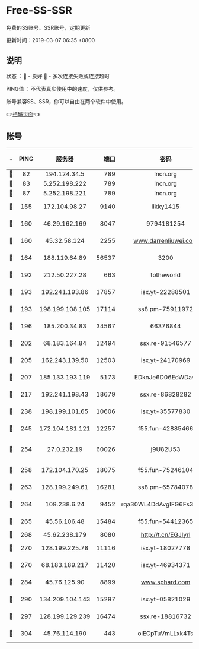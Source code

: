 # Free-SS-SSR

免费的SS账号、SSR账号，定期更新

更新时间：2019-03-07 06:35 +0800

## 说明

状态     ：🙂 - 良好 🙁 - 多次连接失败或连接超时

PING值   ：不代表真实使用中的速度，仅供参考。

账号兼容SS、SSR，你可以自由在两个软件中使用。

👉[扫码页面](https://liesauer.github.io/Free-SS-SSR/)👈

## 账号

|-|PING|服务器|端口|密码|加密方式|区域|
|:----:|:----:|:-----:|-----:|:----:|:----:|:----:|
|🙂|82|194.124.34.5|789|lncn.org|rc4|JP|
|🙂|83|5.252.198.222|789|lncn.org|rc4|JP|
|🙂|87|5.252.198.221|789|lncn.org|rc4|JP|
|🙂|155|172.104.98.27|9140|likky1415|aes-256-cfb|JP|
|🙂|160|46.29.162.169|8047|9794181254|aes-256-cfb|RU|
|🙂|160|45.32.58.124|2255|www.darrenliuwei.com|aes-256-cfb|JP|
|🙂|164|188.119.64.89|56537|3200|aes-256-cfb|RU|
|🙂|192|212.50.227.28|663|totheworld|aes-256-cfb|US|
|🙂|193|192.241.193.86|17857|isx.yt-22288501|aes-256-cfb|US|
|🙂|193|198.199.108.105|17114|ss8.pm-75911972|aes-256-cfb|US|
|🙂|196|185.200.34.83|34567|66376844|aes-256-cfb|US|
|🙂|202|68.183.164.84|12494|ssx.re-91546577|aes-256-cfb|US|
|🙂|205|162.243.139.50|12503|isx.yt-24170969|aes-256-cfb|US|
|🙂|207|185.133.193.119|5173|EDknJe6D06EoWDaw|aes-256-cfb|US|
|🙂|217|192.241.198.43|18679|ssx.re-86828282|aes-256-cfb|US|
|🙂|238|198.199.101.65|10606|isx.yt-35577830|aes-256-cfb|US|
|🙂|245|172.104.181.121|12257|f55.fun-42885466|aes-256-cfb|SG|
|🙂|254|27.0.232.19|60026|j9U82U53|xchacha20-ietf-poly1305|HK|
|🙂|258|172.104.170.25|18075|f55.fun-75246104|aes-256-cfb|SG|
|🙂|263|128.199.249.61|16281|ss8.pm-65784078|aes-256-cfb|SG|
|🙂|264|109.238.6.24|9452|rqa30WL4DdAvgIFG6Fs3znzTa|aes-256-cfb|FR|
|🙂|265|45.56.106.48|15484|f55.fun-54412365|aes-256-cfb|US|
|🙂|268|45.62.238.179|8080|http://t.cn/EGJIyrl|rc4-md5|CA|
|🙂|270|128.199.225.78|11116|isx.yt-18027778|aes-256-cfb|SG|
|🙂|270|68.183.189.217|11420|isx.yt-46934371|aes-256-cfb|SG|
|🙂|284|45.76.125.90|8899|www.sphard.com|aes-256-cfb|AU|
|🙂|290|134.209.104.143|15297|isx.yt-05821029|aes-256-cfb|SG|
|🙂|297|128.199.129.239|16474|ssx.re-18816732|aes-256-cfb|SG|
|🙂|304|45.76.114.190|443|oiECpTuVmLLxk4Ts|aes-256-cfb|AU|
